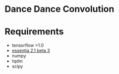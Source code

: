 # Dance Dance Convolution


# Requirements

* tensorflow >1.0
* [essentia 2.1 beta 3](https://github.com/MTG/essentia/releases/tag/v2.1_beta3)
* numpy
* tqdm
* scipy
